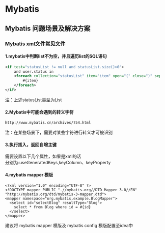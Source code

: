 # Mybatis

## Mybatis 问题场景及解决方案

### Mybatis xml文件常见文件

#### 1.mybatis中判断list不为空，并且遍历list的SQL语句

````xml
<if test="statusList != null and statusList.size()>0">
    and user.status in
    <foreach collection="statusList" item="item" open="(" close=")" separator=",">
        #{item}
    </foreach>
</if>
````

注：上述statusList类型为List<T>

#### 2.Mybatis中可能会遇到的转义字符

````
http://www.mybatis.cn/archives/754.html
````

注：在某些场景下，需要对某些字符进行转义才可被识别

#### 3.执行插入，返回自增主键

需要设置以下几个属性，如果是xml的话  
分别为:useGeneratedKeys,keyColumn、keyProperty

#### 4.mybatis mapper 模板

````
<?xml version="1.0" encoding="UTF-8" ?>
<!DOCTYPE mapper PUBLIC "-//mybatis.org//DTD Mapper 3.0//EN" "http://mybatis.org/dtd/mybatis-3-mapper.dtd">
<mapper namespace="org.mybatis.example.BlogMapper">
  <select id="selectBlog" resultType="Blog">
    select * from Blog where id = #{id}
  </select>
</mapper>
````

建议将 mybatis mapper 模版及 mybatis config 模版配置至idea中
